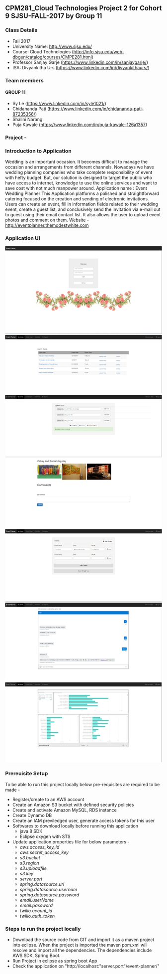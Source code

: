 ## CPM281_Cloud Technologies Project 2 for Cohort 9 SJSU-FALL-2017 by Group 11 

### Class Details
- Fall 2017
- University Name: http://www.sjsu.edu/
- Course: Cloud Technologies (http://info.sjsu.edu/web-dbgen/catalog/courses/CMPE281.html)
- Professor Sanjay Garje (https://www.linkedin.com/in/sanjaygarje/)
- ISA: Divyankitha Urs (https://www.linkedin.com/in/divyankithaurs/)

### Team members
#### GROUP 11
- Sy Le (https://www.linkedin.com/in/syle1021/)
- Chidananda Pati (https://www.linkedin.com/in/chidananda-pati-87235356/)
- Shalini Narang
- Puja Kawale (https://www.linkedin.com/in/puja-kawale-126a1357)

### Project - 

### Introduction to Application
Wedding is an important occasion. It becomes difficult to manage the occasion and arrangements from different channels. Nowadays we have wedding planning companies who take complete responsibility of event with hefty budget. But, our solution is designed to target the public who have access to internet, knowledge to use the online services and want to save cost with not much manpower around.
Application name : Event Wedding Planner
This Application platforms a polished and straightforward catering focused on the creation and sending of electronic invitations. Users can create an event, fill in information fields related to their wedding event, create a guest list, and conclusively send the invitation via e-mail out to guest using their email contact list. It also allows the user to upload event photos and comment on them.
Website - http://eventplanner.themodestwhite.com


### Application UI 
![Screenshot](welcome.png)
![Screenshot](list.png)
![Screenshot](Uploadpicture.png)
![Screenshot](comment.png)
![Screenshot](guest.png)
![Screenshot](chatbot.png)
![Screenshot](BIReport.png)

### Prereuisite Setup
To be able to run this project locally below pre-requisites are required to be made -</br>
- Register/create to an AWS account</br>
- Create an Amazon S3 bucket with defined security policies</br>
- Create and activate Amazon MySQL, RDS instance</br>
- Create Dynamo DB</br>
- Create an IAM previledged user, generate access tokens for this user</br>
- Softwares to download locally before running this application</br>
  - java 8 SDK</br>
  - Eclipse oxygen with STS</br>
- Update application.properties file for below parameters -</br>
  - _aws.access_key_id</br>_
  - _aws.secret_access_key</br>_
  - _s3.bucket</br>_
  - _s3.region</br>_
  - _s3.uploadfile</br>_
  - _s3.key</br>_
  - _server.port </br>_
  - _spring.datasource.url</br>_
  - _spring.datasource.usernam </br>_
  - _spring.datasource.password</br>_
  - _email.userName</br>_
  - _email.password</br>_
  - _twilio.acount_id</br>_
  - _twilio.auth_token</br>_

### Steps to run the project locally</br>
- Download the source code from GIT and import it as a maven project into eclipse. When the project is imported the maven pom.xml will resolve and import all the dependencies. The dependencies include AWS SDK, Spring Boot.</br>
- Run Project in eclipse as spring boot App</br>
- Check the application on "http://localhost:"server.port"/event-planner/"</br>

